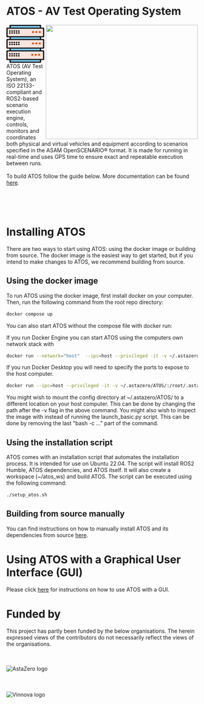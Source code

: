 # ATOS - AV Test Operating System
<img align="left" width="100" height="100" src="./docs/res/ATOS_icon.svg">
<img align="right" width="400" height="300" src="https://user-images.githubusercontent.com/15685739/227924215-d5ff67f8-1e03-45d0-ae20-8e60819b2ff7.png">

ATOS (AV Test Operating System), an ISO 22133-compliant and ROS2-based scenario execution engine, controls, monitors and coordinates both physical and virtual vehicles and equipment according to scenarios specified in the ASAM OpenSCENARIO® format. It is made for running in real-time and uses GPS time to ensure exact and repeatable execution between runs.
<br />
<br />
To build ATOS follow the guide below. More documentation can be found [here](https://atos.readthedocs.io/en/latest/).

<br />
<br />
<br />


# <a name="ATOS"></a> Installing ATOS
There are two ways to start using ATOS: using the docker image or building from source. The docker image is the easiest way to get started, but if you intend to make changes to ATOS, we recommend building from source.

## <a name="docker"></a> Using the docker image
To run ATOS using the docker image, first install docker on your computer. Then, run the following command from the root repo directory:
```bash
docker compose up
```

You can also start ATOS without the compose file with docker run:

If you run Docker Engine you can start ATOS using the computers own network stack with
```bash
docker run --network="host"  --ipc=host --privileged -it -v ~/.astazero/ATOS/:/root/.astazero/ATOS/ astazero/atos_docker_env:latest bash -c "source /root/atos_ws/install/setup.sh ; ros2 launch atos launch_basic.py"
```
If you run Docker Desktop you will need to specify the ports to expose to the host computer.
```bash
docker run --ipc=host --privileged -it -v ~/.astazero/ATOS/:/root/.astazero/ATOS/ -p 80:80 -p 8080:8080 -p 8081:8081 -p 8082:8082 -p 3000:3000 -p 3443:3443 -p 55555:55555 -p 443:443 -p 9090:9090 astazero/atos_docker_env:latest bash -c "source /root/atos_ws/install/setup.sh ; ros2 launch atos launch_basic.py"
```

You might wish to mount the config directory at ~/.astazero/ATOS/ to a different location on your host computer. This can be done by changing the path after the -v flag in the above command. You might also wish to inspect the image with instead of running the launch_basic.py script. This can be done by removing the last "bash -c ..." part of the command.


## <a name="Installation script"></a> Using the installation script
ATOS comes with an installation script that automates the installation process. It is intended for use on Ubuntu 22.04. The script will install ROS2 Humble, ATOS dependencies, and ATOS itself. It will also create a workspace (~/atos_ws) and build ATOS. The script can be executed using the following command:
```bash
./setup_atos.sh
```

## <a name="Native build"></a> Building from source manually
You can find instructions on how to manually install ATOS and its dependencies from source [here](https://atos.readthedocs.io/en/latest/Installation/installation/).

# <a name="usage"></a> Using ATOS with a Graphical User Interface (GUI)
Please click [here](https://atos.readthedocs.io/en/latest/Usage/GUI/foxglove/) for instructions on how to use ATOS with a GUI.

# Funded by
This project has partly been funded by the below organisations. The herein expressed views of the contributors do not necessarily reflect the views of the organisations.


<br>
<br>
<picture>
  <source media="(prefers-color-scheme: dark)" srcset="https://user-images.githubusercontent.com/15685739/229127771-1d7e9c89-fc0d-4271-a7da-d805f2e6b884.svg">
  <source media="(prefers-color-scheme: light)" srcset="https://user-images.githubusercontent.com/15685739/229127758-612ec1a7-89cf-4d51-86bc-cb6ab47e422f.svg">
  <img alt="AstaZero logo" src="https://user-images.githubusercontent.com/15685739/229127758-612ec1a7-89cf-4d51-86bc-cb6ab47e422f.svg">
</picture>

<br>
<br>
<br>
<br>

<picture>
  <source media="(prefers-color-scheme: dark)" srcset="https://user-images.githubusercontent.com/15685739/229121585-34dc9018-e142-4841-bc19-2485cdf03eac.png">
  <source media="(prefers-color-scheme: light)" srcset="https://user-images.githubusercontent.com/15685739/229119880-8c0a30eb-f805-4da4-a6d7-544ed7dbea87.png">
  <img alt="Vinnova logo" src="https://user-images.githubusercontent.com/15685739/229119880-8c0a30eb-f805-4da4-a6d7-544ed7dbea87.png">
</picture>
<br>
<br>


